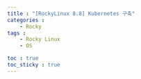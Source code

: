 ```yaml
---
title : "[RockyLinux 8.8] Kubernetes 구축"
categories :
    - Rocky
tags :
    - Rocky Linux
    - OS

toc : true
toc_sticky : true
---
```


